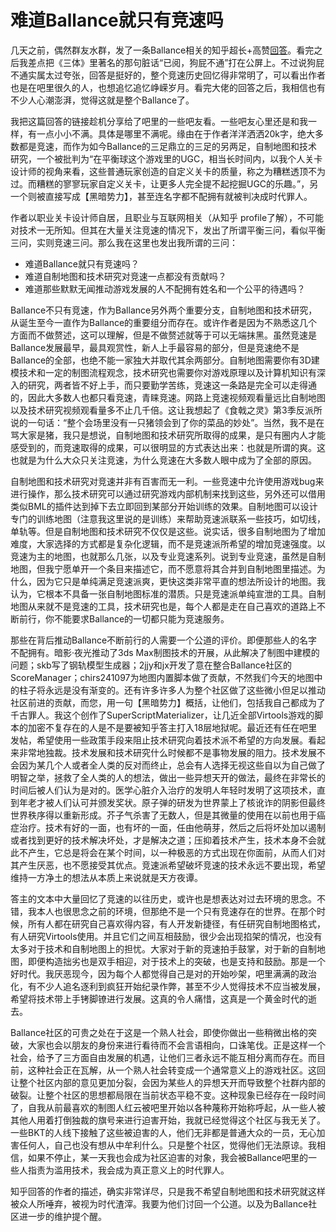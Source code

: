 # 难道Ballance就只有竞速吗

几天之前，偶然群友水群，发了一条Ballance相关的知乎超长+高赞[回答](https://www.zhihu.com/question/25512253/answer/1362582506)。看完之后我差点把《三体》里著名的那句脏话“已阅，狗屁不通”打在公屏上。不过说狗屁不通实属太过夸张，回答是挺好的，整个竞速历史回忆得非常明了，可以看出作者也是在吧里很久的人，也想追忆追忆峥嵘岁月。看完大佬的回答之后，我相信也有不少人心潮澎湃，觉得这就是整个Ballance了。

我把这篇回答的链接趁机分享给了吧里的一些吧友看。一些吧友心里还是和我一样，有一点小小不满。具体是哪里不满呢。缘由在于作者洋洋洒洒20k字，绝大多数都是竞速，而作为如今Ballance的三足鼎立的三足的另两足，自制地图和技术研究，一个被批判为“在平衡球这个游戏里的UGC，相当长时间内，以我个人关卡设计师的视角来看，这些普通玩家创造的自定义关卡的质量，称之为糟糕透顶不为过。而糟糕的寥寥玩家自定义关卡，让更多人完全提不起挖掘UGC的乐趣。”，另一个则被直接写成【黑暗势力】，甚至连名字都不配拥有就被判决成时代罪人。

作者以职业关卡设计师自居，且职业与互联网相关（从知乎 profile了解），不可能对技术一无所知。但其在大量关注竞速的情况下，发出了所谓平衡三问，看似平衡三问，实则竞速三问。那么我在这里也发出我所谓的三问：

* 难道Ballance就只有竞速吗？
* 难道自制地图和技术研究对竞速一点都没有贡献吗？
* 难道那些默默无闻推动游戏发展的人不配拥有姓名和一个公平的待遇吗？

Ballance不只有竞速，作为Ballance另外两个重要分支，自制地图和技术研究，从诞生至今一直作为Ballance的重要组分而存在。或许作者是因为不熟悉这几个方面而不做赘述，这可以理解，但是不做赘述就等于可以无端抹黑。虽然竞速是Ballance发展最早，最具观赏性，新人上手最容易的部分，但是竞速绝不是Ballance的全部，也绝不能一家独大并取代其余两部分。自制地图需要你有3D建模技术和一定的制图流程观念，技术研究也需要你对游戏原理以及计算机知识有深入的研究，两者皆不好上手，而只要勤学苦练，竞速这一条路是完全可以走得通的，因此大多数人也都只看竞速，青睐竞速。网路上竞速视频观看量远比自制地图以及技术研究视频观看量多不止几千倍。这让我想起了《食戟之灵》第3季反派所说的一句话：“整个会场里没有一只猪领会到了你的菜品的妙处”。当然，我不是在骂大家是猪，我只是想说，自制地图和技术研究所取得的成果，是只有圈内人才能感受到的，而竞速取得的成果，可以很明显的方式表达出来：也就是所谓的爽。这也就是为什么大众只关注竞速，为什么竞速在大多数人眼中成为了全部的原因。

自制地图和技术研究对竞速并非有百害而无一利。一些竞速中允许使用游戏bug来进行操作，那么技术研究可以通过研究游戏内部机制来找到这些，另外还可以借用类似BML的插件达到掉下去立即回到某部分开始训练的效果。自制地图可以设计专门的训练地图（注意我这里说的是训练）来帮助竞速派联系一些技巧，如切线，单轨等。但是自制地图和技术研究不仅仅是这些。说实话，很多自制地图为了增加难度，大家选择的方式都是复杂化逻辑，而不是竞速派所希望的增加竞速强度。以竞速为主的地图，也就那么几张，以及专业竞速系列。说到专业竞速，虽然是自制地图，但我宁愿单开一个条目来描述它，而不愿意将其合并到自制地图里描述。为什么，因为它只是单纯满足竞速派爽，更快这类非常平直的想法所设计的地图。我认为，它根本不具备一张自制地图标准的潜质。只是竞速派单纯宣泄的工具。自制地图从来就不是竞速的工具，技术研究也是，每个人都是走在自己喜欢的道路上不断前行，你不能要求Ballance的一切都只能为竞速服务。

那些在背后推动Ballance不断前行的人需要一个公道的评价。即便那些人的名字不配拥有。暗影·夜光推动了3ds Max制图技术的开展，从此解决了制图中建模的问题；skb写了钢轨模型生成器；2jjy和jx开发了意在整合Ballance社区的ScoreManager；chirs241097为地图内置脚本做了贡献，不然我们今天的地图中的柱子将永远是没有渐变的。还有许多许多人为整个社区做了这些微小但足以推动社区前进的贡献，而您，用一句【黑暗势力】概括，让他们，包括我自己都成为了千古罪人。我这个创作了SuperScriptMaterializer，让几近全部Virtools游戏的脚本的加密不复存在的人是不是要被知乎答主打入18层地狱呢。最近还有任在吧里发帖，希望使用一些政策手段来阻止技术研究向着技术派不希望的方向发展。看起来非常地独裁。技术发展和技术研究什么时候都不是事物发展的阻力。技术发展不会因为某几个人或者全人类的反对而终止，总会有人选择无视这些自以为自己做了明智之举，拯救了全人类的人的想法，做出一些异想天开的做法，最终在非常长的时间后被人们认为是对的。医学心脏介入治疗的发明人年轻时发明了这项技术，直到年老才被人们认可并颁发奖状。原子弹的研发为世界蒙上了核讹诈的阴影但最终世界秩序得以重新形成。芥子气杀害了无数人，但是其微量的使用在以前也用于癌症治疗。技术有好的一面，也有坏的一面，任由他萌芽，然后之后将坏处加以遏制或者找到更好的技术解决坏处，才是解决之道；压抑着技术产生，技术本身不会就此不产生，它总是将会在某个时间，以一种极恶的方式出现在你面前，从而人们对其产生厌恶，也不愿接受其优点。竞速派希望破坏竞速的技术永远不要出现，希望维持一方净土的想法从本质上来说就是天方夜谭。

答主的文本中大量回忆了竞速的以往历史，或许也是想表达对过去环境的思念。不错，我本人也很思念之前的环境，但那绝不是一个只有竞速存在的世界。在那个时候，所有人都在研究自己喜欢得内容，有人开发新捷径，有任研究自制地图格式，有人研究Virtools使用。并且它们之间互相鼓励，很少会出现掐架的情况，也没有太多对于技术和自制地图上的担忧。大家对于新的竞速拍手鼓掌，对于新的自制地图，即便构造拙劣也是双手相迎，对于技术上的突破，也是支持和鼓励。那是一个好时代。我厌恶现今，因为每个人都觉得自己是对的开始吵架，吧里满满的政治化，有不少人追名逐利到疯狂开始纪录作弊，甚至不少人觉得技术不应当被发展，希望将技术带上手铐脚镣进行发展。这真的令人痛惜，这真是一个黄金时代的逝去。

Ballance社区的可贵之处在于这是一个熟人社会，即使你做出一些稍微出格的突破，大家也会以朋友的身份来进行看待而不会言语相向，口诛笔伐。正是这样一个社会，给予了三方面自由发展的机遇，让他们三者永远不能互相分离而存在。而目前，这种社会正在瓦解，从一个熟人社会转变成一个通常意义上的游戏社区。这回让整个社区内部的意见更加分裂，会因为某些人的异想天开而导致整个社群内部的破裂。让整个社区的思想都局限在当前状态平稳不变。这种现象已经存在一段时间了，自我从前最喜欢的制图人红云被吧里开始以各种蔑称开始称呼起，从一些人被其他人用着打倒独裁的旗号来进行迫害开始，我就已经觉得这个社区与我无关了。一些BKT的人线下接触了这些被迫害的人，他们无非都是普通大众的一员，无心加害任何人，自己也没有想从中牟利什么。只是整个社区，觉得他们无法原谅。我相信，如果不停止，某一天我也会成为社区迫害的对象，我会被Ballance吧里的一些人指责为滥用技术，我会成为真正意义上的时代罪人。

知乎回答的作者的描述，确实非常详尽，只是我不希望自制地图和技术研究就这样被众人所唾弃，被视为时代渣滓。我要为他们讨回一个公道。以及为Ballance社区进一步的维护提个醒。
